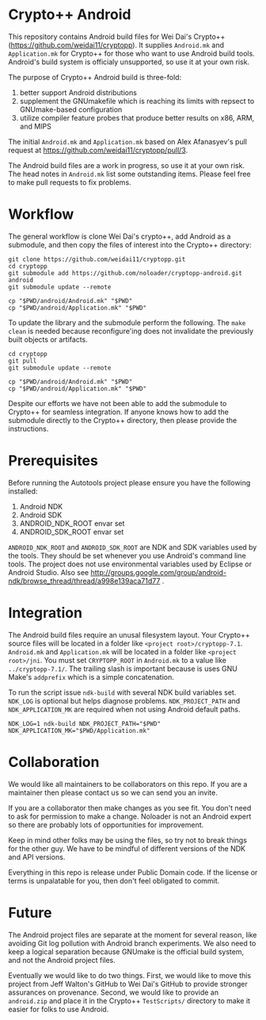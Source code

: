 # Crypto++ Android

This repository contains Android build files for Wei Dai's Crypto++ (https://github.com/weidai11/cryptopp). It supplies `Android.mk` and `Application.mk` for Crypto++ for those who want to use Android build tools. Android's build system is officialy unsupported, so use it at your own risk.

The purpose of Crypto++ Android build is three-fold:

1. better support Android distributions
2. supplement the GNUmakefile which is reaching its limits with repsect to GNUmake-based configuration
3. utilize compiler feature probes that produce better results on x86, ARM, and MIPS

The initial `Android.mk` and `Application.mk` based on Alex Afanasyev's pull request at https://github.com/weidai11/cryptopp/pull/3.

The Android build files are a work in progress, so use it at your own risk. The head notes in `Android.mk` list some outstanding items. Please feel free to make pull requests to fix problems.

# Workflow
The general workflow is clone Wei Dai's crypto++, add Android as a submodule, and then copy the files of interest into the Crypto++ directory:

    git clone https://github.com/weidai11/cryptopp.git
    cd cryptopp
    git submodule add https://github.com/noloader/cryptopp-android.git android
    git submodule update --remote

    cp "$PWD/android/Android.mk" "$PWD"
    cp "$PWD/android/Application.mk" "$PWD"

To update the library and the submodule perform the following. The `make clean` is needed because reconfigure'ing does not invalidate the previously built objects or artifacts.

    cd cryptopp
    git pull
    git submodule update --remote

    cp "$PWD/android/Android.mk" "$PWD"
    cp "$PWD/android/Application.mk" "$PWD"

Despite our efforts we have not been able to add the submodule to Crypto++ for seamless integration. If anyone knows how to add the submodule directly to the Crypto++ directory, then please provide the instructions.

# Prerequisites

Before running the Autotools project please ensure you have the following installed:

1. Android NDK
2. Android SDK
3. ANDROID_NDK_ROOT envar set
4. ANDROID_SDK_ROOT envar set

`ANDROID_NDK_ROOT` and `ANDROID_SDK_ROOT` are NDK and SDK variables used by the tools. They should be set whenever you use Android's command line tools. The project does not use environmental variables used by Eclipse or Android Studio. Also see http://groups.google.com/group/android-ndk/browse_thread/thread/a998e139aca71d77 .

# Integration
The Android build files require an unusal filesystem layout. Your Crypto++ source files will be located in a folder like `<project root>/cryptopp-7.1`. `Android.mk` and `Application.mk` will be located in a folder like `<project root>/jni`. You must set `CRYPTOPP_ROOT` in `Android.mk` to a value like `../cryptopp-7.1/`. The trailing slash is important because is uses GNU Make's `addprefix` which is a simple concatenation.

To run the script issue `ndk-build` with several NDK build variables set. `NDK_LOG` is optional but helps diagnose problems. `NDK_PROJECT_PATH` and `NDK_APPLICATION_MK` are required when not using Android default paths.

    NDK_LOG=1 ndk-build NDK_PROJECT_PATH="$PWD" NDK_APPLICATION_MK="$PWD/Application.mk"

# Collaboration
We would like all maintainers to be collaborators on this repo. If you are a maintainer then please contact us so we can send you an invite.

If you are a collaborator then make changes as you see fit. You don't need to ask for permission to make a change. Noloader is not an Android expert so there are probably lots of opportunities for improvement.

Keep in mind other folks may be using the files, so try not to break things for the other guy. We have to be mindful of different versions of the NDK and API versions.

Everything in this repo is release under Public Domain code. If the license or terms is unpalatable for you, then don't feel obligated to commit.

# Future
The Android project files are separate at the moment for several reason, like avoiding Git log pollution with Android branch experiments. We also need to keep a logical separation because GNUmake is the official build system, and not the Android project files.

Eventually we would like to do two things. First, we would like to move this project from Jeff Walton's GitHub to Wei Dai's GitHub to provide stronger assurances on provenance. Second, we would like to provide an `android.zip` and place it in the Crypto++ `TestScripts/` directory to make it easier for folks to use Android.
